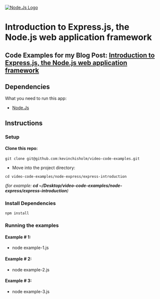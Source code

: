 [![Node.Js Logo](https://sub1.kevinchisholm.com/blog/images/node-js-logo-200.png)](https://blog.kevinchisholm.com/javascript/node-js/express-js/introduction/)

# Introduction to Express.js, the Node.js web application framework

## Code Examples for my Blog Post: [Introduction to Express.js, the Node.js web application framework](http://www.nodejsconnect.com/)

## Dependencies

What you need to run this app:

* [Node.Js](https://nodejs.org)

## Instructions

### Setup

#### Clone this repo:

````
git clone git@github.com:kevinchisholm/video-code-examples.git
````

* Move into the project directory:

```
cd video-code-examples/node-express/express-introduction
```
_(for example: **cd ~/Desktop/video-code-examples/node-express/express-introduction**)_

### Install Dependencies

```
npm install
```

### Running the examples

#### Example # 1:

* node example-1.js

#### Example # 2:

* node example-2.js

#### Example # 3:

* node example-3.js

